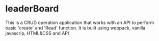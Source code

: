 # leaderBoard
This is a CRUD operation application that works with an API to perform basic 'create' and 'Read' function. It is built using webpack, vanilla javascrip, HTML&amp;CSS and API

